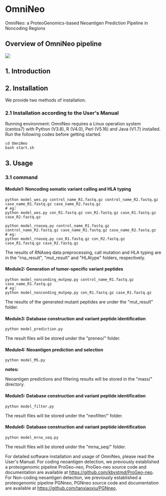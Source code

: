 # OmniNeo
OmniNeo: a ProteoGenomics-based Neoantigen Prediction Pipeline in Noncoding Regions

## Overview of OmniNeo pipeline
![](pipeline.png)
## 1. Introduction


## 2. Installation
We provide two methods of installation.
### 2.1 Installation according to the User's Manual 
Running environment: OmniNeo requires a Linux operation system (centos7) with Python (V3.8), R (V4.0), Perl (V5.16) and Java (V1.7) installed.
Run the following codes before getting started.
```
cd OmniNeo
bash start.sh
```

## 3.	Usage
### 3.1 command
#### Module1: Noncoding somatic variant calling and HLA typing
```
python model_wes.py control_name_R1.fastq.gz control_name_R2.fastq.gz case_name_R1.fastq.gz case_name_R2.fastq.gz
# eg:
python model_wes.py con_R1.fastq.gz con_R2.fastq.gz case_R1.fastq.gz case_R2.fastq.gz

python model_rnaseq.py control_name_R1.fastq.gz control_name_R2.fastq.gz case_name_R1.fastq.gz case_name_R2.fastq.gz
# eg:
python model_rnaseq.py con_R1.fastq.gz con_R2.fastq.gz case_R1.fastq.gz case_R2.fastq.gz

```
The results of RNAseq data preprocessing, call mutation and HLA typing are in the "rna_result", "mut_result" and "HLAtype" folders, respectively.

#### Module2: Generation of tumor-specific variant peptides
```
python model_nonconding_mutpep.py control_name_R1.fastq.gz case_name_R1.fastq.gz
# eg:
python model_nonconding_mutpep.py con_R1.fastq.gz case_R1.fastq.gz
```
The results of the generated mutant peptides are under the "mut_result" folder.

#### Module3: Database construction and variant peptide identification 
```
python model_prediction.py
```
The result files will be stored under the "preneo/" folder.

#### Module4: Neoantigen prediction and selection
```
python model_MS.py
```
**notes:**

Neoantigen predictions and filtering results will be stored in the "mass/" directory.
#### Module5: Database construction and variant peptide identification 
```
python model_filter.py
```
The result files will be stored under the "neofilter/" folder.
#### Module6: Database construction and variant peptide identification 
```
python model_mrna_seq.py
```
The result files will be stored under the "mrna_seq/" folder.



For detailed software installation and usage of OmniNeo, please read the User's Manual.
For coding neoantigen detection, we previously established a proteogenomic pipeline ProGeo-neo, ProGeo-neo source code and documentation are available at https://github.com/kbvstmd/ProGeo-neo.
For Non-coding neoantigen detection, we previously established a proteogenomic pipeline PGNneo, PGNneo source code and documentation are available at https://github.com/tanxiaoxiu/PGNneo.
